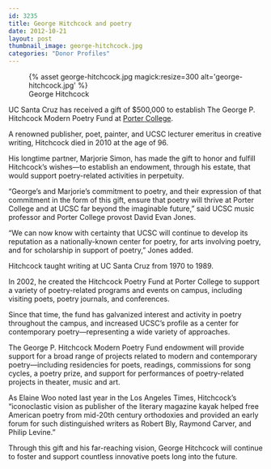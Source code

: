 ```yaml
---
id: 3235
title: George Hitchcock and poetry
date: 2012-10-21
layout: post
thumbnail_image: george-hitchcock.jpg
categories: "Donor Profiles"
---
```

<figure class="inline-image right">
{% asset george-hitchcock.jpg magick:resize=300 alt='george-hitchcock.jpg' %}
<figcaption>George Hitchcock</figcaption></figure>

UC Santa Cruz has received a gift of $500,000 to establish The George P. Hitchcock Modern Poetry Fund at [Porter College](https://porter.ucsc.edu/).

A renowned publisher, poet, painter, and UCSC lecturer emeritus in creative writing, Hitchcock died in 2010 at the age of 96.

His longtime partner, Marjorie Simon, has made the gift to honor and fulfill Hitchcock&#8217;s wishes—to establish an endowment, through his estate, that would support poetry-related activities in perpetuity.

&#8220;George&#8217;s and Marjorie&#8217;s commitment to poetry, and their expression of that commitment in the form of this gift, ensure that poetry will thrive at Porter College and at UCSC far beyond the imaginable future,&#8221; said UCSC music professor and Porter College provost David Evan Jones.

&#8220;We can now know with certainty that UCSC will continue to develop its reputation as a nationally-known center for poetry, for arts involving poetry, and for scholarship in support of poetry,&#8221; Jones added.

Hitchcock taught writing at UC Santa Cruz from 1970 to 1989.

In 2002, he created the Hitchcock Poetry Fund at Porter College to support a variety of poetry-related programs and events on campus, including visiting poets, poetry journals, and conferences.

Since that time, the fund has galvanized interest and activity in poetry throughout the campus, and increased UCSC&#8217;s profile as a center for contemporary poetry—representing a wide variety of approaches.

The George P. Hitchcock Modern Poetry Fund endowment will provide support for a broad range of projects related to modern and contemporary poetry—including residencies for poets, readings, commissions for song cycles, a poetry prize, and support for performances of poetry-related projects in theater, music and art.

As Elaine Woo noted last year in the Los Angeles Times, Hitchcock&#8217;s &#8220;iconoclastic vision as publisher of the literary magazine kayak helped free American poetry from mid-20th century orthodoxies and provided an early forum for such distinguished writers as Robert Bly, Raymond Carver, and Philip Levine.&#8221;

Through this gift and his far-reaching vision, George Hitchcock will continue to foster and support countless innovative poets long into the future.
